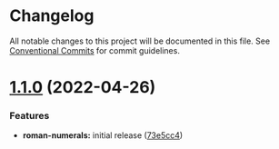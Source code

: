 # Changelog

All notable changes to this project will be documented in this file. See
[Conventional Commits](https://conventionalcommits.org) for commit guidelines.

# [1.1.0](https://github.com/scottobert/leetcode/compare/v1.0.0...v1.1.0) (2022-04-26)


### Features

* **roman-numerals:** initial release ([73e5cc4](https://github.com/scottobert/leetcode/commit/73e5cc4d8d9ca6138cf38bf3d8a8754464e2e47d))

